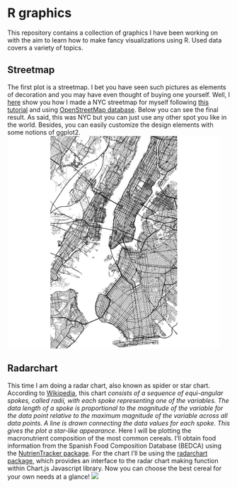 # R graphics

This repository contains a collection of graphics I have been working on
with the aim to learn how to make fancy visualizations using R. Used
data covers a variety of topics.

## Streetmap

The first plot is a streetmap. I bet you have seen such pictures as
elements of decoration and you may have even thought of buying one
yourself. Well, I
[here](https://github.com/mmaitenat/graphics_R/blob/master/01_streetmap/streetmap.R)
show you how I made a NYC streetmap for myself following [this
tutorial](https://ggplot2tutor.com/streetmaps/streetmaps/) and using
[OpenStreetMap database](https://en.wikipedia.org/wiki/OpenStreetMap).
Below you can see the final result. As said, this was NYC but you can
just use any other spot you like in the world. Besides, you can easily
customize the design elements with some notions of ggplot2.
![](https://github.com/mmaitenat/graphics_R/blob/master/01_streetmap/NYC_streetmap.png)

## Radarchart

This time I am doing a radar chart, also known as spider or star chart.
According to [Wikipedia](https://en.wikipedia.org/wiki/Radar_chart),
this chart *consists of a sequence of equi-angular spokes, called radii,
with each spoke representing one of the variables. The data length of a
spoke is proportional to the magnitude of the variable for the data
point relative to the maximum magnitude of the variable across all data
points. A line is drawn connecting the data values for each spoke. This
gives the plot a star-like appearance*. Here I will be plotting the
macronutrient composition of the most common cereals. I’ll obtain food
information from the Spanish Food Composition Database (BEDCA) using the
[NutrienTracker
package](https://cran.r-project.org/web/packages/NutrienTrackeR/index.html).
For the chart I’ll be using the [radarchart
package](https://cran.r-project.org/web/packages/radarchart/radarchart.pdf),
which provides an interface to the radar chart making function within
Chart.js Javascript library. Now you can choose the best cereal for your
own needs at a glance\!
![](https://github.com/mmaitenat/graphics_R/blob/master/02_radarchart/radarchart.png)
